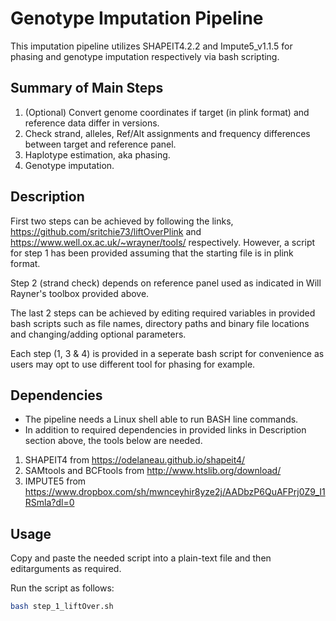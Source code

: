# Genotype Imputation Pipeline
This imputation pipeline utilizes SHAPEIT4.2.2 and Impute5_v1.1.5 for phasing and genotype imputation respectively via bash scripting.

## Summary of Main Steps
1. (Optional) Convert genome coordinates if target (in plink format) and reference data differ in versions.
2. Check strand, alleles, Ref/Alt assignments and frequency differences between target and reference panel.
3. Haplotype estimation, aka phasing.
4. Genotype imputation.

## Description
First two steps can be achieved by following the links, https://github.com/sritchie73/liftOverPlink and  https://www.well.ox.ac.uk/~wrayner/tools/ respectively. However, a script for step 1 has been provided assuming that the starting file is in plink format.

Step 2 (strand check) depends on reference panel used as indicated in Will Rayner's toolbox provided above.

The last 2 steps can be achieved by editing required variables in provided bash scripts such as file names, directory paths and binary file locations and changing/adding optional parameters. 

Each step (1, 3 & 4) is provided in a seperate bash script for convenience as users may opt to use different tool for phasing for example.  

## Dependencies
- The pipeline needs a Linux shell able to run BASH line commands.
- In addition to required dependencies in provided links in Description section above, the tools below are needed. 
1) SHAPEIT4 from https://odelaneau.github.io/shapeit4/  
2) SAMtools and BCFtools from http://www.htslib.org/download/
3) IMPUTE5 from https://www.dropbox.com/sh/mwnceyhir8yze2j/AADbzP6QuAFPrj0Z9_I1RSmla?dl=0

## Usage
Copy and paste the needed script into a plain-text file and then editarguments as required.

Run the script as follows:
```bash
bash step_1_liftOver.sh
```
